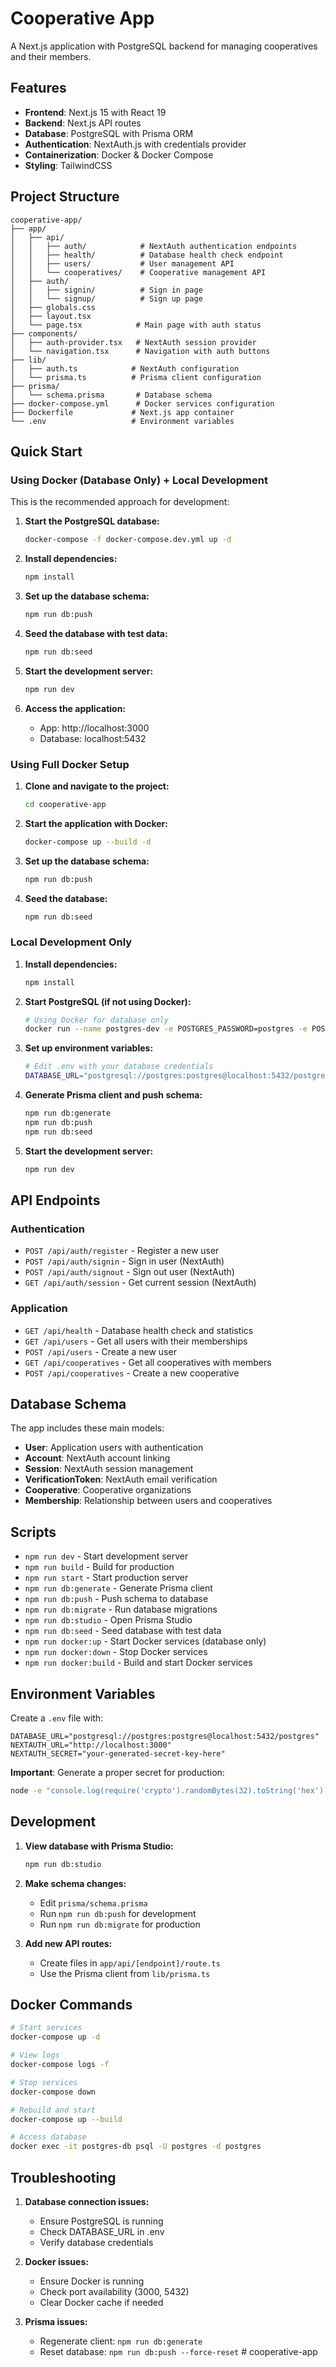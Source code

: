 # Cooperative App

A Next.js application with PostgreSQL backend for managing cooperatives and their members.

## Features

- **Frontend**: Next.js 15 with React 19
- **Backend**: Next.js API routes
- **Database**: PostgreSQL with Prisma ORM
- **Authentication**: NextAuth.js with credentials provider
- **Containerization**: Docker & Docker Compose
- **Styling**: TailwindCSS

## Project Structure

```
cooperative-app/
├── app/
│   ├── api/
│   │   ├── auth/            # NextAuth authentication endpoints
│   │   ├── health/          # Database health check endpoint
│   │   ├── users/           # User management API
│   │   └── cooperatives/    # Cooperative management API
│   ├── auth/
│   │   ├── signin/          # Sign in page
│   │   └── signup/          # Sign up page
│   ├── globals.css
│   ├── layout.tsx
│   └── page.tsx            # Main page with auth status
├── components/
│   ├── auth-provider.tsx   # NextAuth session provider
│   └── navigation.tsx      # Navigation with auth buttons
├── lib/
│   ├── auth.ts            # NextAuth configuration
│   └── prisma.ts          # Prisma client configuration
├── prisma/
│   └── schema.prisma       # Database schema
├── docker-compose.yml      # Docker services configuration
├── Dockerfile             # Next.js app container
└── .env                   # Environment variables
```

## Quick Start

### Using Docker (Database Only) + Local Development

This is the recommended approach for development:

1. **Start the PostgreSQL database:**
   ```bash
   docker-compose -f docker-compose.dev.yml up -d
   ```

2. **Install dependencies:**
   ```bash
   npm install
   ```

3. **Set up the database schema:**
   ```bash
   npm run db:push
   ```

4. **Seed the database with test data:**
   ```bash
   npm run db:seed
   ```

5. **Start the development server:**
   ```bash
   npm run dev
   ```

6. **Access the application:**
   - App: http://localhost:3000
   - Database: localhost:5432

### Using Full Docker Setup

1. **Clone and navigate to the project:**
   ```bash
   cd cooperative-app
   ```

2. **Start the application with Docker:**
   ```bash
   docker-compose up --build -d
   ```

3. **Set up the database schema:**
   ```bash
   npm run db:push
   ```

4. **Seed the database:**
   ```bash
   npm run db:seed
   ```

### Local Development Only

1. **Install dependencies:**
   ```bash
   npm install
   ```

2. **Start PostgreSQL (if not using Docker):**
   ```bash
   # Using Docker for database only
   docker run --name postgres-dev -e POSTGRES_PASSWORD=postgres -e POSTGRES_DB=postgres -p 5432:5432 -d postgres:15-alpine
   ```

3. **Set up environment variables:**
   ```bash
   # Edit .env with your database credentials
   DATABASE_URL="postgresql://postgres:postgres@localhost:5432/postgres"
   ```

4. **Generate Prisma client and push schema:**
   ```bash
   npm run db:generate
   npm run db:push
   npm run db:seed
   ```

5. **Start the development server:**
   ```bash
   npm run dev
   ```

## API Endpoints

### Authentication
- `POST /api/auth/register` - Register a new user
- `POST /api/auth/signin` - Sign in user (NextAuth)
- `POST /api/auth/signout` - Sign out user (NextAuth)
- `GET /api/auth/session` - Get current session (NextAuth)

### Application
- `GET /api/health` - Database health check and statistics
- `GET /api/users` - Get all users with their memberships
- `POST /api/users` - Create a new user
- `GET /api/cooperatives` - Get all cooperatives with members
- `POST /api/cooperatives` - Create a new cooperative

## Database Schema

The app includes these main models:
- **User**: Application users with authentication
- **Account**: NextAuth account linking
- **Session**: NextAuth session management  
- **VerificationToken**: NextAuth email verification
- **Cooperative**: Cooperative organizations
- **Membership**: Relationship between users and cooperatives

## Scripts

- `npm run dev` - Start development server
- `npm run build` - Build for production
- `npm run start` - Start production server
- `npm run db:generate` - Generate Prisma client
- `npm run db:push` - Push schema to database
- `npm run db:migrate` - Run database migrations
- `npm run db:studio` - Open Prisma Studio
- `npm run db:seed` - Seed database with test data
- `npm run docker:up` - Start Docker services (database only)
- `npm run docker:down` - Stop Docker services
- `npm run docker:build` - Build and start Docker services

## Environment Variables

Create a `.env` file with:

```env
DATABASE_URL="postgresql://postgres:postgres@localhost:5432/postgres"
NEXTAUTH_URL="http://localhost:3000"
NEXTAUTH_SECRET="your-generated-secret-key-here"
```

**Important**: Generate a proper secret for production:
```bash
node -e "console.log(require('crypto').randomBytes(32).toString('hex'))"
```

## Development

1. **View database with Prisma Studio:**
   ```bash
   npm run db:studio
   ```

2. **Make schema changes:**
   - Edit `prisma/schema.prisma`
   - Run `npm run db:push` for development
   - Run `npm run db:migrate` for production

3. **Add new API routes:**
   - Create files in `app/api/[endpoint]/route.ts`
   - Use the Prisma client from `lib/prisma.ts`

## Docker Commands

```bash
# Start services
docker-compose up -d

# View logs
docker-compose logs -f

# Stop services
docker-compose down

# Rebuild and start
docker-compose up --build

# Access database
docker exec -it postgres-db psql -U postgres -d postgres
```

## Troubleshooting

1. **Database connection issues:**
   - Ensure PostgreSQL is running
   - Check DATABASE_URL in .env
   - Verify database credentials

2. **Docker issues:**
   - Ensure Docker is running
   - Check port availability (3000, 5432)
   - Clear Docker cache if needed

3. **Prisma issues:**
   - Regenerate client: `npm run db:generate`
   - Reset database: `npm run db:push --force-reset`
#   c o o p e r a t i v e - a p p  
 